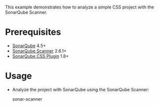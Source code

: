 This example demonstrates how to analyze a simple CSS project with the SonarQube Scanner.

Prerequisites
=============
* [SonarQube](http://www.sonarqube.org/downloads/) 4.5+
* [SonarQube Scanner](http://docs.sonarqube.org/display/SCAN/Analyzing+with+SonarQube+Scanner) 2.6.1+
* [SonarQube CSS Plugin](https://github.com/SonarCommunity/sonar-css) 1.8+

Usage
=====
* Analyze the project with SonarQube using the SonarQube Scanner:

	sonar-scanner
